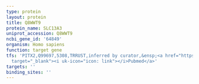 ```yaml
---
type: protein
layout: protein
title: Q8WWT9
protein_name: SLC13A3
uniprot_accession: Q8WWT9
ncbi_gene_id: '64849'
organism: Homo sapiens
function: target gene
tfs: 'PITX2,Q99697,5308,TRRUST,inferred by curator,&ensp;<a href="https://www.ncbi.nlm.nih.gov/pubmed/?term=21873665%5Buid%5D"
  target="_blank"><i uk-icon="icon: link"></i>Pubmed</a>'
targets: ''
binding_sites: ''
---
```

